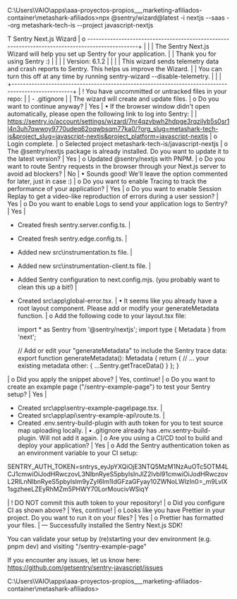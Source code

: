 C:\Users\VAIO\apps\aaa-proyectos-propios\___marketing-afiliados-container\metashark-afiliados>npx @sentry/wizard@latest -i nextjs --saas --org metashark-tech-is --project javascript-nextjs

T   Sentry Next.js Wizard
|
o   ------------------------------------------------------------------------------------------------+
|                                                                                                   |
|  The Sentry Next.js Wizard will help you set up Sentry for your application.                      |
|  Thank you for using Sentry :)                                                                    |
|                                                                                                   |
|  Version: 6.1.2                                                                                   |
|                                                                                                   |
|  This wizard sends telemetry data and crash reports to Sentry. This helps us improve the Wizard.  |
|  You can turn this off at any time by running sentry-wizard --disable-telemetry.                  |
|                                                                                                   |
+---------------------------------------------------------------------------------------------------+
|
!  You have uncommitted or untracked files in your repo:
|
|  - .gitignore
|
|  The wizard will create and update files.
|
o  Do you want to continue anyway?
|  Yes
|
•  If the browser window didn't open automatically, please open the following link to log into Sentry:
|
|  https://sentry.io/account/settings/wizard/7nr4qzvbwh2hdpge3rqzilyb5s0sr1l4n3uh7qwwoy9770udeq62oqwbsqm77ka0/?org_slug=metashark-tech-is&project_slug=javascript-nextjs&project_platform=javascript-nextjs
|
o  Login complete.
|
o  Selected project metashark-tech-is/javascript-nextjs
|
o  The @sentry/nextjs package is already installed. Do you want to update it to the latest version?
|  Yes
|
o  Updated @sentry/nextjs with PNPM.
|
o  Do you want to route Sentry requests in the browser through your Next.js server to avoid ad blockers?
|  No
|
•  Sounds good! We'll leave the option commented for later, just in case :)
|
o  Do you want to enable Tracing to track the performance of your application?
|  Yes
|
o  Do you want to enable Session Replay to get a video-like reproduction of errors during a user session?
|  Yes
|
o  Do you want to enable Logs to send your application logs to Sentry?
|  Yes
|
*  Created fresh sentry.server.config.ts.
|
*  Created fresh sentry.edge.config.ts.
|
*  Added new src\instrumentation.ts file.
|
*  Added new src\instrumentation-client.ts file.
|
*  Added Sentry configuration to next.config.mjs. (you probably want to clean this up a bit!)
|
*  Created src\app\global-error.tsx.
|
•  It seems like you already have a root layout component. Please add or modify your generateMetadata function.
|
o  Add the following code to your layout.tsx file:


      import * as Sentry from '@sentry/nextjs';
      import type { Metadata } from 'next';

      // Add or edit your "generateMetadata" to include the Sentry trace data:
      export function generateMetadata(): Metadata {
        return {
          // ... your existing metadata
          other: {
            ...Sentry.getTraceData()
          }
        };
      }


|
o  Did you apply the snippet above?
|  Yes, continue!
|
o  Do you want to create an example page ("/sentry-example-page") to test your Sentry setup?
|  Yes
|
*  Created src\app\sentry-example-page\page.tsx.
|
*  Created src\app\api\sentry-example-api\route.ts.
|
*  Created .env.sentry-build-plugin with auth token for you to test source map uploading locally.
|
•  .gitignore already has .env.sentry-build-plugin. Will not add it again.
|
o  Are you using a CI/CD tool to build and deploy your application?
|  Yes
|
o  Add the Sentry authentication token as an environment variable to your CI setup:

SENTRY_AUTH_TOKEN=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

|
!  DO NOT commit this auth token to your repository!
|
o  Did you configure CI as shown above?
|  Yes, continue!
|
o  Looks like you have Prettier in your project. Do you want to run it on your files?
|  Yes
|
o  Prettier has formatted your files.
|
—
Successfully installed the Sentry Next.js SDK!

You can validate your setup by (re)starting your dev environment (e.g. pnpm dev) and visiting "/sentry-example-page"

If you encounter any issues, let us know here: https://github.com/getsentry/sentry-javascript/issues


C:\Users\VAIO\apps\aaa-proyectos-propios\___marketing-afiliados-container\metashark-afiliados>